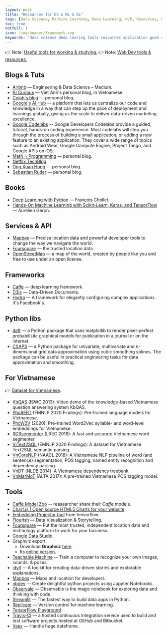```yaml
---
layout: post
title: "Resources for DS & ML & DL"
tags: [Data Science, Machine Learning, Deep Learning, NLP, Resources, Collection]
toc: true
notfull: 1
icon: /img/header/framework.svg
keywords: "data science deep learing tools resources application good choice collection machine learning websites link url video dataset data frameworks vietnam nlp viet nam"
---
```


👉 Note: [Useful tools for working & studying.](/good-applications-useful-tools/)
👉 Note: [Web Dev tools & resources.](/web-dev-tools-resources/)

## Blogs & Tuts

- [Airbnb](https://medium.com/airbnb-engineering) — Engineering & Data Science – Medium.
- [AI Curious](https://aicurious.io/) — Viet Anh's personal blog, in Vietnamese.
- [Colah's blog](https://colah.github.io/) — personal blog.
- [Google's AI Hub](https://aihub.cloud.google.com/) -- a platform that lets us centralize our code and knowledge in a way that can step up the pace of deployment and learnings globally, giving us the scale to deliver data-driven marketing excellence.
- [Google Codelabs](https://codelabs.developers.google.com/) -- Google Developers Codelabs provide a guided, tutorial, hands-on coding experience. Most codelabs will step you through the process of building a small application, or adding a new feature to an existing application. They cover a wide range of topics such as Android Wear, Google Compute Engine, Project Tango, and Google APIs on iOS.
- [Math ∩ Programming](https://jeremykun.com/) — personal blog.
- [Netflix TechBlog](https://netflixtechblog.com/)
- [Ong Xuan Hong](https://ongxuanhong.wordpress.com/) — personal blog.
- [Sebastian Ruder](https://ruder.io/) — personal blog.

## Books

- [Deep Learning with Python](https://www.manning.com/books/deep-learning-with-python) — François Chollet.
- [Hands-On Machine Learning with Scikit-Learn, Keras, and TensorFlow](https://www.oreilly.com/library/view/hands-on-machine-learning/9781492032632/) — Aurélien Géron.

## Services & API

- [Mapbox](https://www.mapbox.com/) — Precise location data and powerful developer tools to change the way we navigate the world.
- [Foursquare](https://foursquare.com/) — the trusted location data.
- [OpenStreetMap](https://www.openstreetmap.org/#map=6/46.449/2.210) —  a map of the world, created by people like you and free to use under an open license.

## Frameworks

- [Caffe](https://caffe.berkeleyvision.org/) — deep learning framework.
- [D3js](https://d3js.org/) — Data-Driven Documents.
- [Hydra](https://hydra.cc/) — A framework for elegantly configuring complex applications. It's Facebook's.


## Python libs

- [daft](https://docs.daft-pgm.org/en/latest/#) — a Python package that uses matplotlib to render pixel-perfect probabilistic graphical models for publication in a journal or on the internet.
- [CSAPS](https://github.com/espdev/csaps) — a Python package for univariate, multivariate and n-dimensional grid data approximation using cubic smoothing splines. The package can be useful in practical engineering tasks for data approximation and smoothing.

## For Vietnamese

👉 [Dataset for Vietnamese](/dataset-collection/#vietnamese).

- [KbQAS](http://youtu.be/M1PHvJvv1Z8) (ISWC 2013): Video demo of the knowledge-based Vietnamese question answering system KbQAS.
- [PhoBERT](https://github.com/VinAIResearch/PhoBERT) (EMNLP 2020 Findings): Pre-trained language models for Vietnamese.
- [PhoW2V](https://github.com/datquocnguyen/PhoW2V) (2020): Pre-trained Word2Vec syllable- and word-level embeddings for Vietnamese.
- [RDRsegmenter](https://github.com/datquocnguyen/RDRsegmenter) (LREC 2018): A fast and accurate Vietnamese word segmenter.
- [ViText2SQL](https://github.com/VinAIResearch/ViText2SQL) (EMNLP 2020 Findings): A dataset for Vietnamese Text2SQL semantic parsing.
- [VnCoreNLP](https://github.com/vncorenlp/VnCoreNLP) (NAACL 2018): A Vietnamese NLP pipeline of word (and sentence) segmentation, POS tagging, named entity recognition and dependency parsing.
- [VnDT](http://vndp.sourceforge.net/) (NLDB 2014): A Vietnamese dependency treebank.
- [VnMarMoT](https://github.com/datquocnguyen/VnMarMoT) (ALTA 2017): A pre-trained Vietnamese POS tagging model.

## Tools

- [Caffe Model Zoo](https://github.com/BVLC/caffe/wiki/Model-Zoo) -- reasearcher share their _Caffe_ models.
- [Chart.js | Open source HTML5 Charts for your website](https://www.chartjs.org/)
- [Embedding Projector tool](http://projector.tensorflow.org/) from tensorflow.
- [Flourish](https://flourish.studio/) — Data Visualization & Storytelling.
- [Foursquare](https://foursquare.com/) — Put the most trusted, independent location data and technology platform to work for your business.
- [Google Data Studio](https://datastudio.google.com/u/0/navigation/reporting).
- Graphviz export
  - Download **Graphviz** [here](https://graphviz.gitlab.io/download/).
  - Its [online version](http://webgraphviz.com/).
- [Teachable Machine](https://teachablemachine.withgoogle.com/) -- Train a computer to recognize your own images, sounds, & poses.
- [idyll](https://idyll-lang.org/) — A toolkit for creating data-driven stories and explorable explanations.
- [Mapbox](https://www.mapbox.com/) — Maps and location for developers.
- [nbdev](https://github.com/fastai/nbdev) — Create delightful python projects using Jupyter Notebooks.
- [Observale](https://observablehq.com/) — Observable is the magic notebook for exploring data and thinking with code.
- [Streamlit](https://github.com/streamlit/streamlit) — The fastest way to build data apps in Python.
- [Replicate](https://replicate.ai/) — Version control for machine learning.
- [TensorFlow Playground](http://playground.tensorflow.org/)
- [Travis-CI](https://travis-ci.org/) — a hosted continuous integration service used to build and test software projects hosted at GitHub and Bitbucket.
- [Vaex](https://github.com/vaexio/vaex) — Handle huge dataframe.